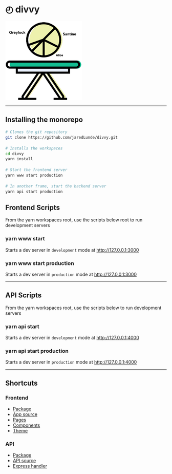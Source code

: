 # ◴ divvy
<img src='assets/hero.png' width='240'/>

---

## Installing the monorepo
```sh
# Clones the git repository
git clone https://github.com/jaredLunde/divvy.git

# Installs the workspaces
cd divvy
yarn install

# Start the frontend server
yarn www start production

# In another frame, start the backend server
yarn api start production
```

## Frontend Scripts
From the yarn workspaces root, use the scripts below root to run development servers

### yarn www start
Starts a dev server in `development` mode at http://127.0.0.1:3000

### yarn www start production
Starts a dev server in `production` mode at http://127.0.0.1:3000

---

## API Scripts
From the yarn workspaces root, use the scripts below to run development servers

### yarn api start
Starts a dev server in `development` mode at http://127.0.0.1:4000

### yarn api start production
Starts a dev server in `production` mode at http://127.0.0.1:4000

---

## Shortcuts
### Frontend
- [Package](./packages/www)
- [App source](./packages/www/src)
- [Pages](./packages/www/src/pages)
- [Components](./packages/www/src/components)
- [Theme](./packages/www/src/theme)

### API
- [Package](./packages/api)
- [API source](./packages/api/src)
- [Express handler](./packages/api/src/index.js)
